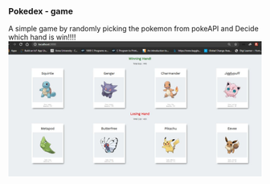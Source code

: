 ### Pokedex - game  
A simple game by randomly picking the pokemon from pokeAPI and Decide which hand is win!!!!
![alt text](https://github.com/Prasannashri/Pokedex_game_react/blob/master/pokedex-output.JPG?raw=true)
